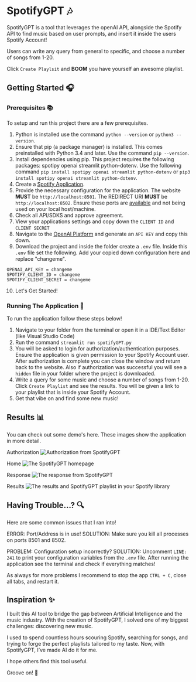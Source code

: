 # SpotifyGPT 🎶

SpotifyGPT is a tool that leverages the openAI API, alongside the Spotify API to find music based on user prompts, and insert it inside the users Spotify Account!

Users can write any query from general to specific, and choose a number of songs from 1-20.

Click `Create Playlsit` and **__BOOM__** you have yourself an awesome playlist.

## Getting Started 🎧

### Prerequisites 📚

To setup and run this project there are a few prerequisites.

1. Python is installed use the command `python --version` or `python3 --version`.
2. Ensure that pip (a package manager) is installed. This comes preinstalled with Python 3.4 and later. Use the command `pip --version`.
3. Install dependencies using pip. This project requires the following packages: spotipy openai streamlit python-dotenv. Use the following command `pip install spotipy openai streamlit python-dotenv` or `pip3 install spotipy openai streamlit python-dotenv`.
4. Create a [Spotify Application](https://developer.spotify.com).
5. Provide the necessary configuration for the application. The website **__MUST__** be `http://localhost:8501`. The REDIRECT URI **__MUST__** be `http://localhost:8502`. Ensure these ports are [available](https://dev.to/rawas_aditya/how-to-kill-processes-and-free-up-ports-on-mac-windows-and-linux-h97) and not being used on your local host/machine.
6. Check all API/SDKS and approve agreement.
7. View your applications settings and copy down the `CLIENT ID` and `CLIENT SECRET`
8. Navigate to the [OpenAI Platform](https://platform.openai.com/docs/overview) and generate an `API KEY` and copy this down.
9. Download the project and inside the folder create a `.env` file. Inside this `.env` file set the following. Add your copied down configuration here and replace "changeme".
```
OPENAI_API_KEY = changeme
SPOTIFY_CLIENT_ID = changeme
SPOTIFY_CLIENT_SECRET = changeme
```
10. Let's Get Started!

### Running The Application 💫

To run the application follow these steps below!

1. Navigate to your folder from the terminal or open it in a IDE/Text Editor (like Visual Studio Code)
2. Run the command `streamlit run spotifyGPT.py`
3. You will be asked to login for authorization/authentication purposes. Ensure the application is given permission to your Spotify Account user. After authorization is complete you can close the window and return back to the website. Also if authorization was successful you will see a `hidden` file in your folder where the project is downloaded.
4. Write a query for some music and choose a number of songs from 1-20. Click `Create Playlist` and see the results. You will be given a link to your playlist that is inside your Spotify Account.
5. Get that vibe on and find some new music!

## Results 📊

You can check out some demo's here. These images show the application in more detail.

Authorization
![Authorization from SpotifyGPT](https://github.com/YashJain04/SpotifyGPT/tree/main/DEMO/Authorization.png)

Home
![The SpotifyGPT homepage](https://github.com/YashJain04/SpotifyGPT/tree/main/DEMO/Home.png)

Response
![The response from SpotifyGPT](https://github.com/YashJain04/SpotifyGPT/tree/main/DEMO/Response.png)

Results
![The results and SpotifyGPT playlist in your Spotify library](https://github.com/YashJain04/SpotifyGPT/tree/main/DEMO/Results.png)

## Having Trouble...? 🔍

Here are some common issues that I ran into!

ERROR: Port/Address is in use!
SOLUTION: Make sure you kill all processes on ports 8501 and 8502.

PROBLEM: Configuration setup incorrectly?
SOLUTION: Uncomment `LINE: 241` to print your configuration variables from the `.env` file. After running the application see the terminal and check if everything matches!

As always for more problems I recommend to stop the app `CTRL + C`, close all tabs, and restart it.

## Inspiration ✨

I built this AI tool to bridge the gap between Artificial Intelligence and the music industry. With the creation of SpotifyGPT, I solved one of my biggest challenges: discovering new music.

I used to spend countless hours scouring Spotify, searching for songs, and trying to forge the perfect playlists tailored to my taste. Now, with SpotifyGPT, I’ve made AI do it for me.

I hope others find this tool useful.

Groove on! 💃